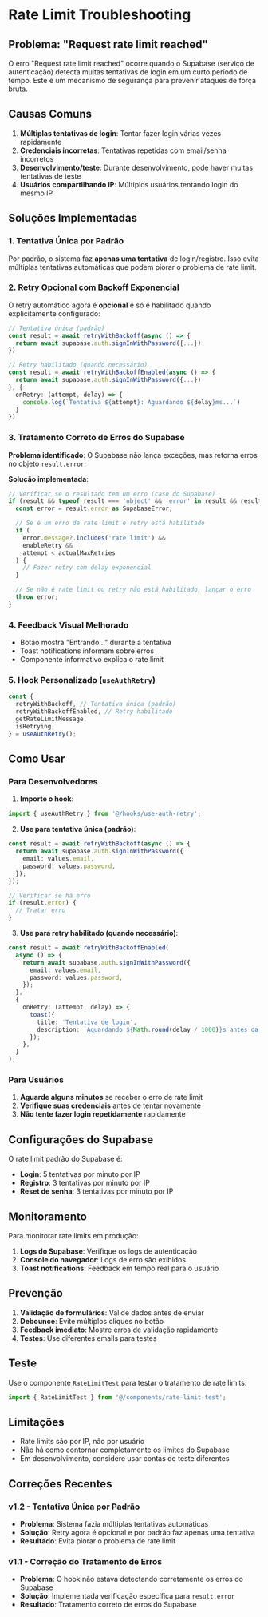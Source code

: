 # Rate Limit Troubleshooting

## Problema: "Request rate limit reached"

O erro "Request rate limit reached" ocorre quando o Supabase (serviço de autenticação) detecta muitas tentativas de login em um curto período de tempo. Este é um mecanismo de segurança para prevenir ataques de força bruta.

## Causas Comuns

1. **Múltiplas tentativas de login**: Tentar fazer login várias vezes rapidamente
2. **Credenciais incorretas**: Tentativas repetidas com email/senha incorretos
3. **Desenvolvimento/teste**: Durante desenvolvimento, pode haver muitas tentativas de teste
4. **Usuários compartilhando IP**: Múltiplos usuários tentando login do mesmo IP

## Soluções Implementadas

### 1. Tentativa Única por Padrão

Por padrão, o sistema faz **apenas uma tentativa** de login/registro. Isso evita múltiplas tentativas automáticas que podem piorar o problema de rate limit.

### 2. Retry Opcional com Backoff Exponencial

O retry automático agora é **opcional** e só é habilitado quando explicitamente configurado:

```typescript
// Tentativa única (padrão)
const result = await retryWithBackoff(async () => {
  return await supabase.auth.signInWithPassword({...})
})

// Retry habilitado (quando necessário)
const result = await retryWithBackoffEnabled(async () => {
  return await supabase.auth.signInWithPassword({...})
}, {
  onRetry: (attempt, delay) => {
    console.log(`Tentativa ${attempt}: Aguardando ${delay}ms...`)
  }
})
```

### 3. Tratamento Correto de Erros do Supabase

**Problema identificado**: O Supabase não lança exceções, mas retorna erros no objeto `result.error`.

**Solução implementada**:

```typescript
// Verificar se o resultado tem um erro (caso do Supabase)
if (result && typeof result === 'object' && 'error' in result && result.error) {
  const error = result.error as SupabaseError;

  // Se é um erro de rate limit e retry está habilitado
  if (
    error.message?.includes('rate limit') &&
    enableRetry &&
    attempt < actualMaxRetries
  ) {
    // Fazer retry com delay exponencial
  }

  // Se não é rate limit ou retry não está habilitado, lançar o erro
  throw error;
}
```

### 4. Feedback Visual Melhorado

- Botão mostra "Entrando..." durante a tentativa
- Toast notifications informam sobre erros
- Componente informativo explica o rate limit

### 5. Hook Personalizado (`useAuthRetry`)

```typescript
const {
  retryWithBackoff, // Tentativa única (padrão)
  retryWithBackoffEnabled, // Retry habilitado
  getRateLimitMessage,
  isRetrying,
} = useAuthRetry();
```

## Como Usar

### Para Desenvolvedores

1. **Importe o hook**:

```typescript
import { useAuthRetry } from '@/hooks/use-auth-retry';
```

2. **Use para tentativa única (padrão)**:

```typescript
const result = await retryWithBackoff(async () => {
  return await supabase.auth.signInWithPassword({
    email: values.email,
    password: values.password,
  });
});

// Verificar se há erro
if (result.error) {
  // Tratar erro
}
```

3. **Use para retry habilitado (quando necessário)**:

```typescript
const result = await retryWithBackoffEnabled(
  async () => {
    return await supabase.auth.signInWithPassword({
      email: values.email,
      password: values.password,
    });
  },
  {
    onRetry: (attempt, delay) => {
      toast({
        title: 'Tentativa de login',
        description: `Aguardando ${Math.round(delay / 1000)}s antes da tentativa ${attempt}...`,
      });
    },
  }
);
```

### Para Usuários

1. **Aguarde alguns minutos** se receber o erro de rate limit
2. **Verifique suas credenciais** antes de tentar novamente
3. **Não tente fazer login repetidamente** rapidamente

## Configurações do Supabase

O rate limit padrão do Supabase é:

- **Login**: 5 tentativas por minuto por IP
- **Registro**: 3 tentativas por minuto por IP
- **Reset de senha**: 3 tentativas por minuto por IP

## Monitoramento

Para monitorar rate limits em produção:

1. **Logs do Supabase**: Verifique os logs de autenticação
2. **Console do navegador**: Logs de erro são exibidos
3. **Toast notifications**: Feedback em tempo real para o usuário

## Prevenção

1. **Validação de formulários**: Valide dados antes de enviar
2. **Debounce**: Evite múltiplos cliques no botão
3. **Feedback imediato**: Mostre erros de validação rapidamente
4. **Testes**: Use diferentes emails para testes

## Teste

Use o componente `RateLimitTest` para testar o tratamento de rate limits:

```typescript
import { RateLimitTest } from '@/components/rate-limit-test';
```

## Limitações

- Rate limits são por IP, não por usuário
- Não há como contornar completamente os limites do Supabase
- Em desenvolvimento, considere usar contas de teste diferentes

## Correções Recentes

### v1.2 - Tentativa Única por Padrão

- **Problema**: Sistema fazia múltiplas tentativas automáticas
- **Solução**: Retry agora é opcional e por padrão faz apenas uma tentativa
- **Resultado**: Evita piorar o problema de rate limit

### v1.1 - Correção do Tratamento de Erros

- **Problema**: O hook não estava detectando corretamente os erros do Supabase
- **Solução**: Implementada verificação específica para `result.error`
- **Resultado**: Tratamento correto de erros do Supabase
